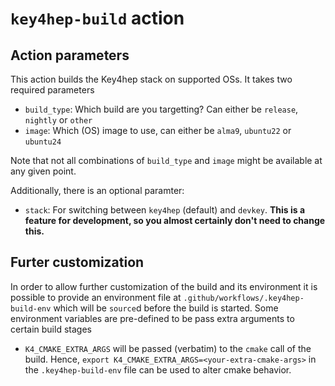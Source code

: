 # `key4hep-build` action

## Action parameters

This action builds the Key4hep stack on supported OSs. It takes two required
parameters

- `build_type`: Which build are you targetting? Can either be `release`,
  `nightly` or `other`
- `image`: Which (OS) image to use, can either be `alma9`, `ubuntu22` or
  `ubuntu24`

Note that not all combinations of `build_type` and `image` might be available at
any given point.

Additionally, there is an optional paramter:
- `stack`: For switching between `key4hep` (default) and `devkey`. **This is a
  feature for development, so you almost certainly don't need to change this.**
  
## Furter customization

In order to allow further customization of the build and its environment it is
possible to provide an environment file at
`.github/workflows/.key4hep-build-env` which will be `source`d before the build
is started. Some environment variables are pre-defined to be pass extra
arguments to certain build stages

- `K4_CMAKE_EXTRA_ARGS` will be passed (verbatim) to the `cmake` call of the
  build. Hence, `export K4_CMAKE_EXTRA_ARGS=<your-extra-cmake-args>` in the
  `.key4hep-build-env` file can be used to alter cmake behavior.
